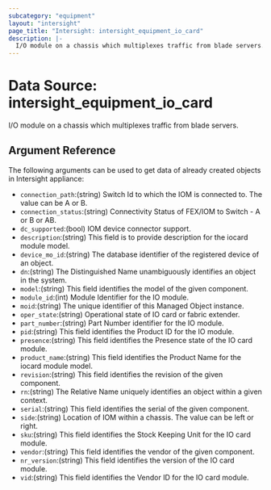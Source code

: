 ```yaml
---
subcategory: "equipment"
layout: "intersight"
page_title: "Intersight: intersight_equipment_io_card"
description: |-
  I/O module on a chassis which multiplexes traffic from blade servers.
---
```


# Data Source: intersight_equipment_io_card
I/O module on a chassis which multiplexes traffic from blade servers.
## Argument Reference
The following arguments can be used to get data of already created objects in Intersight appliance:
* `connection_path`:(string) Switch Id to which the IOM is connected to. The value can be A or B. 
* `connection_status`:(string) Connectivity Status of FEX/IOM to Switch - A or B or AB. 
* `dc_supported`:(bool) IOM device connector support. 
* `description`:(string) This field is to provide description for the iocard module model. 
* `device_mo_id`:(string) The database identifier of the registered device of an object. 
* `dn`:(string) The Distinguished Name unambiguously identifies an object in the system. 
* `model`:(string) This field identifies the model of the given component. 
* `module_id`:(int) Module Identifier for the IO module. 
* `moid`:(string) The unique identifier of this Managed Object instance. 
* `oper_state`:(string) Operational state of IO card or fabric extender. 
* `part_number`:(string) Part Number identifier for the IO module. 
* `pid`:(string) This field identifies the Product ID for the IO module. 
* `presence`:(string) This field identifies the Presence state of the IO card module. 
* `product_name`:(string) This field identifies the Product Name for the iocard module model. 
* `revision`:(string) This field identifies the revision of the given component. 
* `rn`:(string) The Relative Name uniquely identifies an object within a given context. 
* `serial`:(string) This field identifies the serial of the given component. 
* `side`:(string) Location of IOM within a chassis. The value can be left or right. 
* `sku`:(string) This field identifies the Stock Keeping Unit for the IO card module. 
* `vendor`:(string) This field identifies the vendor of the given component. 
* `nr_version`:(string) This field identifies the version of the IO card module. 
* `vid`:(string) This field identifies the Vendor ID for the IO card module. 
